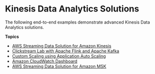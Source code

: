# Kinesis Data Analytics Solutions<a name="examples-solutions"></a>

The following end\-to\-end examples demonstrate advanced Kinesis Data Analytics solutions\.

**Topics**
+ [AWS Streaming Data Solution for Amazon Kinesis](examples-streaming-solution.md)
+ [Clickstream Lab with Apache Flink and Apache Kafka](examples-clickstream.md)
+ [Custom Scaling using Application Auto Scaling](examples-autoscaling.md)
+ [Amazon CloudWatch Dashboard](examples-cwdash.md)
+ [AWS Streaming Data Solution for Amazon MSK](examples-ssmsk.md)